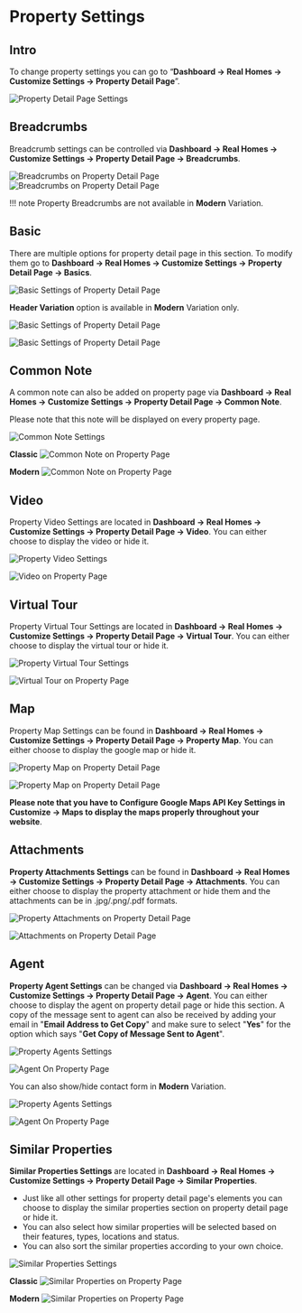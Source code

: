# Property Settings

## Intro

To change property settings you can go to “**Dashboard → Real Homes → Customize Settings → Property Detail Page**”.

![Property Detail Page Settings](images/single-property-page/properties-detail-page.png)

## Breadcrumbs

Breadcrumb settings can be controlled via **Dashboard → Real Homes → Customize Settings → Property Detail Page → Breadcrumbs**.

![Breadcrumbs on Property Detail Page](images/single-property-page/property-breadcrumbs.png) ![Breadcrumbs on Property Detail Page](images/single-property-page/breadcrumbs-on-property-details-page.png)

!!! note
    Property Breadcrumbs are not available in **Modern** Variation.

## Basic

There are multiple options for property detail page in this section. To modify them go to **Dashboard → Real Homes → Customize Settings → Property Detail Page → Basics**.

![Basic Settings of Property Detail Page](images/single-property-page/banner-display.png)

**Header Variation** option is available in **Modern** Variation only.

![Basic Settings of Property Detail Page](images/single-property-page/property-detail-basics.png)

![Basic Settings of Property Detail Page](images/single-property-page/property-detail-basics-2.png)

## Common Note

A common note can also be added on property page via **Dashboard → Real Homes → Customize Settings → Property Detail Page → Common Note**. 

Please note that this note will be displayed on every property page.

![Common Note Settings](images/single-property-page/common-note.png)

**Classic**
![Common Note on Property Page](images/single-property-page/property-common-note.png)

**Modern**
![Common Note on Property Page](images/single-property-page/property-common-note-modern.png)

## Video

Property Video Settings are located in **Dashboard → Real Homes → Customize Settings → Property Detail Page → Video**. You can either choose to display the video or hide it.

![Property Video Settings](images/single-property-page/property-video.png)

![Video on Property Page](images/single-property-page/video-on-property-page.png)

## Virtual Tour

Property Virtual Tour Settings are located in **Dashboard → Real Homes → Customize Settings → Property Detail Page → Virtual Tour**. You can either choose to display the virtual tour or hide it.

![Property Virtual Tour Settings](images/single-property-page/property-virtual-tour.png)

![Virtual Tour on Property Page](images/single-property-page/property-virtual-tour-frontend.png)

## Map

Property Map Settings can be found in **Dashboard → Real Homes → Customize Settings → Property Detail Page → Property Map**. You can either choose to display the google map or hide it.

![Property Map on Property Detail Page](images/single-property-page/property-map.png)

![Property Map on Property Detail Page](images/single-property-page/map-on-property-page.png)

**Please note that you have to Configure Google Maps API Key Settings in Customize → Maps to display the maps properly throughout your website**.

## Attachments

**Property Attachments Settings** can be found in **Dashboard → Real Homes → Customize Settings → Property Detail Page → Attachments**. You can either choose to display the property attachment or hide them and the attachments can be in .jpg/.png/.pdf formats.

![Property Attachments on Property Detail Page](images/single-property-page/property-attachments.png)

![Attachments on Property Detail Page](images/single-property-page/attachments-on-property-page.png)

## Agent

**Property Agent Settings** can be changed via **Dashboard → Real Homes → Customize Settings → Property Detail Page → Agent**. You can either choose to display the agent on property detail page or hide this section. A copy of the message sent to agent can also be received by adding your email in "**Email Address to Get Copy**" and make sure to select "**Yes**" for the option which says "**Get Copy of Message Sent to Agent**".

![Property Agents Settings](images/single-property-page/property-agent.png)

![Agent On Property Page](images/single-property-page/agent-on-property-page.png)

You can also show/hide contact form in **Modern** Variation.

![Property Agents Settings](images/single-property-page/property-agent-mod.png)

![Agent On Property Page](images/single-property-page/agent-on-property-page-mod.png)

## Similar Properties

**Similar Properties Settings** are located in **Dashboard → Real Homes → Customize Settings → Property Detail Page → Similar Properties**.

* Just like all other settings for property detail page's elements you can choose to display the similar properties section on property detail page or hide it.
* You can also select how similar properties will be selected based on their features, types, locations and status.
* You can also sort the similar properties according to your own choice.

![Similar Properties Settings](images/single-property-page/similar-properties.png)

**Classic**
![Similar Properties on Property Page](images/single-property-page/similar-properties-frontend.png)

**Modern**
![Similar Properties on Property Page](images/single-property-page/similar-properties-frontend-mod.png)
